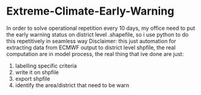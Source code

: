 # Extreme-Climate-Early-Warning
In order to solve operational repetition every 10 days, my office need to put the early warning status on district level .shapefile, so i use python to do this repetitively in seamless way
Disclaimer: this just automation for extracting data from ECMWF output to district level shpfile, the real computation are in model process, the real thing that ive done are just:
1. labelling specific criteria
2. write it on shpfile
3. export shpfile
4. identify the area/district that need to be warn
